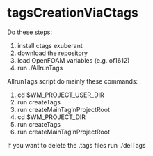 # tagsCreationViaCtags
Do these steps:
1) install ctags exuberant 
2) download the repository 
3) load OpenFOAM variables (e.g. of1612)
4) run ./AllrunTags

AllrunTags script do mainly these commands:
1. cd $WM_PROJECT_USER_DIR
2. run createTags
3. run createMainTagInProjectRoot
4. cd $WM_PROJECT_DIR
5. run createTags
6. run createMainTagInProjectRoot

If you want to delete the .tags files run ./delTags
